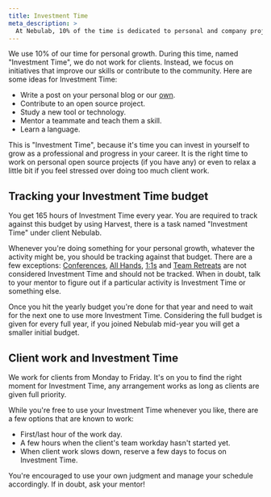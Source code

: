 ```yaml
---
title: Investment Time
meta_description: >
  At Nebulab, 10% of the time is dedicated to personal and company projects. Sounds interesting? Read on!
---
```


We use 10% of our time for personal growth. During this time, named "Investment Time", we do not work for clients.
Instead, we focus on initiatives that improve our skills or contribute to the community.
Here are some ideas for Investment Time:

- Write a post on your personal blog or our [own](working-on-nebulab/blog).
- Contribute to an open source project.
- Study a new tool or technology.
- Mentor a teammate and teach them a skill.
- Learn a language.

This is "Investment Time", because it's time you can invest in yourself to grow as a professional and progress
in your career. It is the right time to work on personal open source projects (if you have any) or even to relax
a little bit if you feel stressed over doing too much client work.

## Tracking your Investment Time budget

You get 165 hours of Investment Time every year. You are required to track against this budget by using Harvest,
there is a task named "Investment Time" under client Nebulab.

Whenever you're doing something for your personal growth, whatever the activity might be, you should be tracking
against that budget. There are a few exceptions: [Conferences](personal-growth/conferences),
[All Hands](how-we-work/all-hands-meeting), [1:1s](personal-growth/mentoring-and-one-on-ones) and
[Team Retreats](/people-ops/travel-policy/#team-retreats) are not considered Investment Time and should not be
tracked. When in doubt, talk to your mentor to figure out if a particular activity is Investment Time or something else.

Once you hit the yearly budget you're done for that year and need to wait for the next one to use more Investment
Time. Considering the full budget is given for every full year, if you joined Nebulab mid-year you will get a smaller
initial budget.

## Client work and Investment Time

We work for clients from Monday to Friday. It's on you to find the right moment for Investment Time, any arrangement
works as long as clients are given full priority.

While you're free to use your Investment Time whenever you like, there are a few options that are known to work:

- First/last hour of the work day.
- A few hours when the client's team workday hasn't started yet.
- When client work slows down, reserve a few days to focus on Investment Time.

 You're encouraged to use your own judgment and manage your schedule accordingly. If in doubt, ask your mentor!
